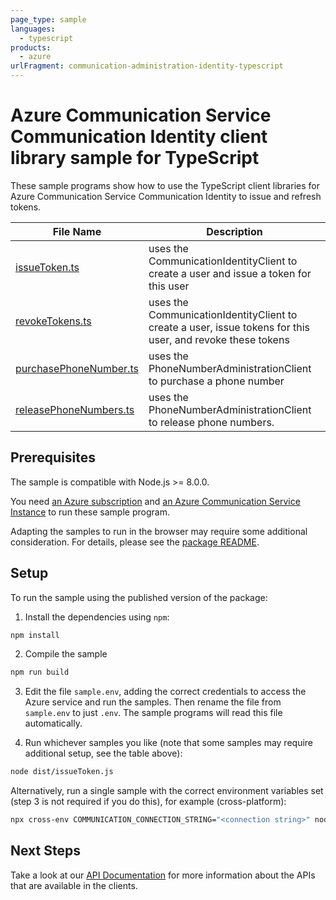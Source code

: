 ```yaml
---
page_type: sample
languages:
  - typescript
products:
  - azure
urlFragment: communication-administration-identity-typescript
---
```


# Azure Communication Service Communication Identity client library sample for TypeScript

These sample programs show how to use the TypeScript client libraries for Azure Communication Service Communication Identity to issue and refresh tokens.

| **File Name**                                 | **Description**                                                                                            |
| --------------------------------------------- | ---------------------------------------------------------------------------------------------------------- |
| [issueToken.ts][issuetoken]                   | uses the CommunicationIdentityClient to create a user and issue a token for this user                      |
| [revokeTokens.ts][revoketokens]               | uses the CommunicationIdentityClient to create a user, issue tokens for this user, and revoke these tokens |
| [purchasePhoneNumber.ts][purchasephonenumber] | uses the PhoneNumberAdministrationClient to purchase a phone number                                        |
| [releasePhoneNumbers.ts][releasephonenumbers] | uses the PhoneNumberAdministrationClient to release phone numbers.                                         |

## Prerequisites

The sample is compatible with Node.js >= 8.0.0.

You need [an Azure subscription][freesub] and [an Azure Communication Service Instance][azcomsvc] to run these sample program.

Adapting the samples to run in the browser may require some additional consideration. For details, please see the [package README][package].

## Setup

To run the sample using the published version of the package:

1. Install the dependencies using `npm`:

```bash
npm install
```

2. Compile the sample

```bash
npm run build
```

3. Edit the file `sample.env`, adding the correct credentials to access the Azure service and run the samples. Then rename the file from `sample.env` to just `.env`. The sample programs will read this file automatically.

4. Run whichever samples you like (note that some samples may require additional setup, see the table above):

```bash
node dist/issueToken.js
```

Alternatively, run a single sample with the correct environment variables set (step 3 is not required if you do this), for example (cross-platform):

```bash
npx cross-env COMMUNICATION_CONNECTION_STRING="<connection string>" node dist/issueToken.js
```

## Next Steps

Take a look at our [API Documentation][apiref] for more information about the APIs that are available in the clients.

[issuetoken]: https://github.com/Azure/azure-sdk-for-js/blob/master/sdk/communication/communication-administration/samples/typescript/src/issueToken.ts
[issuetokenwithinstrumentation]: https://github.com/Azure/azure-sdk-for-js/blob/master/sdk/communication/communication-administration/samples/typescript/src/issueTokenWithInstrumentation.ts
[revoketokens]: https://github.com/Azure/azure-sdk-for-js/blob/master/sdk/communication/communication-administration/samples/typescript/src/revokeTokens.ts
[purchasephonenumber]: https://github.com/Azure/azure-sdk-for-js/blob/master/sdk/communication/communication-administration/samples/typescript/src/purchasePhoneNumber.ts
[releasephonenumbers]: https://github.com/Azure/azure-sdk-for-js/blob/master/sdk/communication/communication-administration/samples/typescript/src/releasePhoneNumbers.ts
[tracer]: https://github.com/Azure/azure-sdk-for-js/blob/master/sdk/communication/communication-administration/samples/typescript/src/tracer.ts
[apiref]: https://docs.microsoft.com/javascript/api/@azure/communication-administration
[azcomsvc]: https://docs.microsoft.com/azure/communication-services/quickstarts/create-communication-resource?tabs=windows&pivots=platform-azp
[freesub]: https://azure.microsoft.com/free/
[package]: https://github.com/Azure/azure-sdk-for-js/blob/master/sdk/communication/communication-administration/README.md
